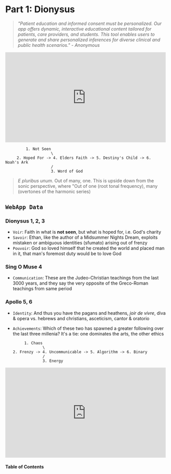 # Part 1: Dionysus


> *"Patient education and informed consent must be personalized. Our app offers dynamic, interactive educational content tailored for patients, care providers, and students. This tool enables users to generate and share personalized inferences for diverse clinical and public health scenarios." - Anonymous*


<div style="position: relative; padding-bottom: 56.25%; height: 0; overflow: hidden; max-width: 100%; height: auto;">
  <iframe src="https://www.youtube.com/embed/N9v6VJLZ8_I?start=1" frameborder="0" allow="accelerometer; autoplay; clipboard-write; encrypted-media; gyroscope; picture-in-picture" allowfullscreen style="position: absolute; top: 0; left: 0; width: 100%; height: 100%;"></iframe>
</div>

 
             1. Not Seen
                        \
         2. Hoped For -> 4. Elders Faith -> 5. Destiny's Child -> 6. Noah's Ark
                        / 
                        3. Word of God
 

> *E pluribus unum*. Out of many, one. This is upside down from the sonic perspective, where "Out of one (root tonal frequency), many (overtones of the harmonic series)


## `WebApp Data`

### Dionysus 1, 2, 3
- `Voir`: Faith in what is **not seen**, but what is hoped for, i.e. God's charity
- `Savoir`: Ethan, like the author of a Midsummer Nights Dream, exploits mistaken or ambiguous identities (sfumato) arising out of frenzy 
- `Pouvoir`: God so loved himself that he created the world and placed man in it, that man's foremost duty would be to love God

### Sing O Muse 4
- `Communication`: These are the Judeo-Christian teachings from the last 3000 years, and they say the very opposite of the Greco-Roman teachings from same period

### Apollo 5, 6
- `Identity`: And thus you have the pagans and heathens, *joir de vivre*, diva & opera vs. hebrews and christians, asceticism, cantor & oratorio 
- `Achievements`: Which of these two has spawned a greater following over the last three millenia? It's a tie: one dominates the arts, the other ethics


           1. Chaos
                   \
      2. Frenzy -> 4. Uncommunicable -> 5. Algorithm -> 6. Binary
                   / 
                   3. Energy


<div style="position: relative; padding-bottom: 56.25%; height: 0; overflow: hidden; max-width: 100%; height: auto;">
  <iframe src="https://www.youtube.com/embed/lWz8NGIisMo?start=1" frameborder="0" allow="accelerometer; autoplay; clipboard-write; encrypted-media; gyroscope; picture-in-picture" allowfullscreen style="position: absolute; top: 0; left: 0; width: 100%; height: 100%;"></iframe>
</div>



#### Table of Contents

```{tableofcontents}
```



